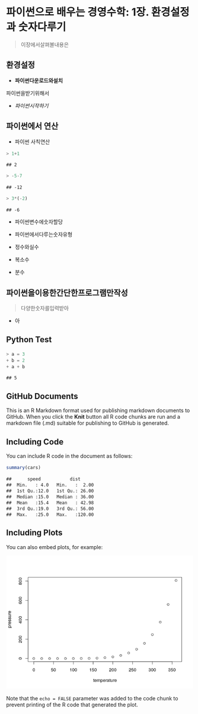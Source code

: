 파이썬으로 배우는 경영수학: 1장. 환경설정과 숫자다루기
================

> 이장에서살펴볼내용은

환경설정
--------

-   **파이썬다운로드와설치**

파이썬을받기위해서

-   *파이썬시작하기*

파이썬에서 연산
---------------

-   파이썬 사칙연산

``` python
> 1+1
```

    ## 2

``` python
> -5-7
```

    ## -12

``` python
> 3*(-2)
```

    ## -6

-   파이썬변수에숫자할당

-   파이썬에서다루는숫자유형
-   정수와실수
-   복소수
-   분수

파이썬을이용한간단한프로그램만작성
----------------------------------

> 다양한숫자를입력받아

-   아

Python Test
-----------

``` python
> a = 3
+ b = 2
+ a + b
```

    ## 5

GitHub Documents
----------------

This is an R Markdown format used for publishing markdown documents to GitHub. When you click the **Knit** button all R code chunks are run and a markdown file (.md) suitable for publishing to GitHub is generated.

Including Code
--------------

You can include R code in the document as follows:

``` r
summary(cars)
```

    ##      speed           dist       
    ##  Min.   : 4.0   Min.   :  2.00  
    ##  1st Qu.:12.0   1st Qu.: 26.00  
    ##  Median :15.0   Median : 36.00  
    ##  Mean   :15.4   Mean   : 42.98  
    ##  3rd Qu.:19.0   3rd Qu.: 56.00  
    ##  Max.   :25.0   Max.   :120.00

Including Plots
---------------

You can also embed plots, for example:

![](MathPyDoc01_files/figure-markdown_github/pressure-1.png)

Note that the `echo = FALSE` parameter was added to the code chunk to prevent printing of the R code that generated the plot.
